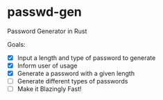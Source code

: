 # passwd-gen
Password Generator in Rust

Goals:
- [x] Input a length and type of password to generate
- [x] Inform user of usage
- [x] Generate a password with a given length
- [ ] Generate different types of passwords
- [ ] Make it Blazingly Fast!
